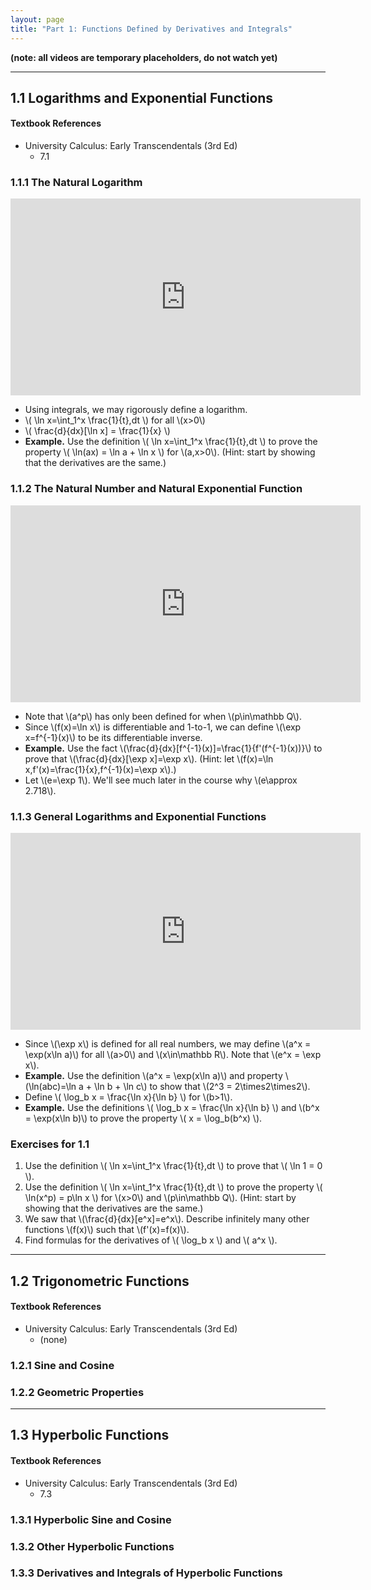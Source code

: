 ```yaml
---
layout: page
title: "Part 1: Functions Defined by Derivatives and Integrals"
---
```


**(note: all videos are temporary placeholders, do not watch yet)**

---

## 1.1 Logarithms and Exponential Functions

#### Textbook References

- University Calculus: Early Transcendentals (3rd Ed)
    - 7.1

### 1.1.1 The Natural Logarithm

<iframe width="560" height="315" src="https://www.youtube.com/embed/AmhDHRKGeJs" frameborder="0" allowfullscreen></iframe>

- Using integrals, we may rigorously define a logarithm.
- \\( \ln x=\int_1^x \frac{1}{t}\,dt \\) for all \\(x>0\\)
- \\( \frac{d}{dx}[\ln x] = \frac{1}{x} \\)
- **Example.**
  Use the definition \\( \ln x=\int_1^x \frac{1}{t}\,dt \\)
  to prove the property \\( \ln(ax) = \ln a + \ln x \\) for
  \\(a,x>0\\). (Hint: start by showing that the derivatives are the same.)

### 1.1.2 The Natural Number and Natural Exponential Function

<iframe width="560" height="315" src="https://www.youtube.com/embed/AmhDHRKGeJs" frameborder="0" allowfullscreen></iframe>

- Note that \\(a^p\\) has only been defined for when \\(p\in\mathbb Q\\).
- Since \\(f(x)=\ln x\\) is differentiable and 1-to-1, we can define
  \\(\exp x=f^{-1}(x)\\) to be its differentiable inverse.
- **Example.**
  Use the fact \\(\frac{d}{dx}[f^{-1}(x)]=\frac{1}{f'(f^{-1}(x))}\\)
  to prove that \\(\frac{d}{dx}[\exp x]=\exp x\\).
  (Hint: let \\(f(x)=\ln x,f'(x)=\frac{1}{x},f^{-1}(x)=\exp x\\).)
- Let \\(e=\exp 1\\). We'll see much later in the
  course why \\(e\approx 2.718\\).

### 1.1.3 General Logarithms and Exponential Functions

<iframe width="560" height="315" src="https://www.youtube.com/embed/AmhDHRKGeJs" frameborder="0" allowfullscreen></iframe>

- Since \\(\exp x\\) is defined for all real numbers, we may define
  \\(a^x = \exp(x\ln a)\\) for all \\(a>0\\) and \\(x\in\mathbb R\\).
  Note that \\(e^x = \exp x\\).
- **Example.**
  Use the definition \\(a^x = \exp(x\ln a)\\) and
  property \\(\ln(abc)=\ln a + \ln b + \ln c\\) to show that
  \\(2^3 = 2\times2\times2\\).
- Define \\( \log_b x = \frac{\ln x}{\ln b} \\) for \\(b>1\\).
- **Example.**
  Use the definitions
  \\( \log_b x = \frac{\ln x}{\ln b} \\) and \\(b^x = \exp(x\ln b)\\)
  to prove the property \\( x = \log_b(b^x) \\).

### Exercises for 1.1

1.  Use the definition \\( \ln x=\int_1^x \frac{1}{t}\,dt \\)
    to prove that \\( \ln 1 = 0 \\).
2.  Use the definition \\( \ln x=\int_1^x \frac{1}{t}\,dt \\)
    to prove the property \\( \ln(x^p) = p\ln x \\) for \\(x>0\\)
    and \\(p\in\mathbb Q\\). (Hint:
    start by showing that the derivatives are the same.)
3.  We saw that \\(\frac{d}{dx}[e^x]=e^x\\).
    Describe infinitely many other functions \\(f(x)\\) such that
    \\(f'(x)=f(x)\\).
4.  Find formulas for the derivatives of \\( \log_b x \\) and
    \\( a^x \\).



---

## 1.2 Trigonometric Functions

#### Textbook References

- University Calculus: Early Transcendentals (3rd Ed)
    - (none)

### 1.2.1 Sine and Cosine

### 1.2.2 Geometric Properties



---

## 1.3 Hyperbolic Functions

#### Textbook References

- University Calculus: Early Transcendentals (3rd Ed)
    - 7.3

### 1.3.1 Hyperbolic Sine and Cosine

### 1.3.2 Other Hyperbolic Functions

### 1.3.3 Derivatives and Integrals of Hyperbolic Functions
